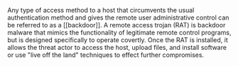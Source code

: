 Any type of access method to a host that circumvents the usual authentication method and gives the remote user administrative control can be referred to as a [[backdoor]]. A remote access trojan (RAT) is backdoor malware that mimics the functionality of legitimate remote control programs, but is designed specifically to operate covertly. Once the RAT is installed, it allows the threat actor to access the host, upload files, and install software or use "live off the land" techniques to effect further compromises. 